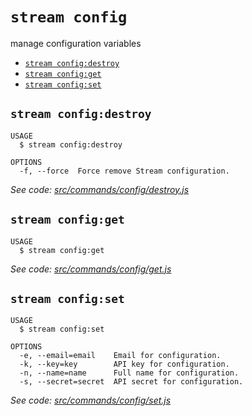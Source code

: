 `stream config`
===============

manage configuration variables

* [`stream config:destroy`](#stream-configdestroy)
* [`stream config:get`](#stream-configget)
* [`stream config:set`](#stream-configset)

## `stream config:destroy`

```
USAGE
  $ stream config:destroy

OPTIONS
  -f, --force  Force remove Stream configuration.
```

_See code: [src/commands/config/destroy.js](https://github.com/getstream/stream-cli/blob/v0.0.1-beta.23/src/commands/config/destroy.js)_

## `stream config:get`

```
USAGE
  $ stream config:get
```

_See code: [src/commands/config/get.js](https://github.com/getstream/stream-cli/blob/v0.0.1-beta.23/src/commands/config/get.js)_

## `stream config:set`

```
USAGE
  $ stream config:set

OPTIONS
  -e, --email=email    Email for configuration.
  -k, --key=key        API key for configuration.
  -n, --name=name      Full name for configuration.
  -s, --secret=secret  API secret for configuration.
```

_See code: [src/commands/config/set.js](https://github.com/getstream/stream-cli/blob/v0.0.1-beta.23/src/commands/config/set.js)_
